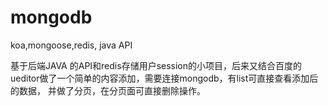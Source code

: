 # mongodb
koa,mongoose,redis, java API

基于后端JAVA 的API和redis存储用户session的小项目，后来又结合百度的ueditor做了一个简单的内容添加，需要连接mongodb，有list可直接查看添加后的数据，
并做了分页，在分页面可直接删除操作。
